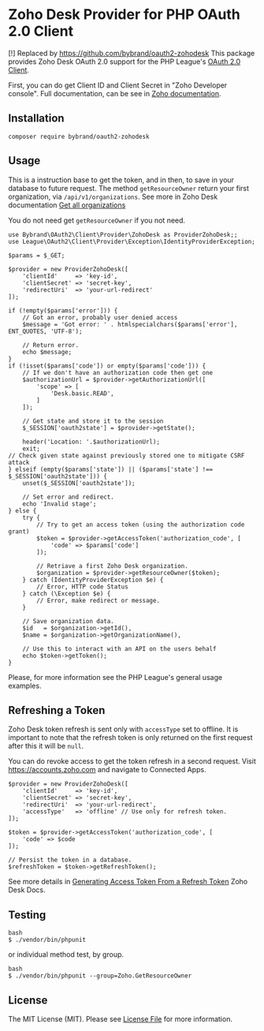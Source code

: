 # Zoho Desk Provider for PHP OAuth 2.0 Client

[!] Replaced by https://github.com/bybrand/oauth2-zohodesk
This package provides Zoho Desk OAuth 2.0 support for the PHP League's [OAuth 2.0 Client](https://github.com/thephpleague/oauth2-client).

First, you can do get Client ID and Client Secret in "Zoho Developer console". Full documentation, can be see in [Zoho documentation](https://www.zoho.com/developer/).

## Installation

```
composer require bybrand/oauth2-zohodesk
```

## Usage
This is a instruction base to get the token, and in then, to save in your database to future request. The method `getResourceOwner` return your first organization, via `/api/v1/organizations`. See more in Zoho Desk documentation [Get all organizations](https://desk.zoho.com/support/APIDocument.do#Organizations#Organizations_Getallorganizations)

You do not need get `getResourceOwner` if you not need.

```
use Bybrand\OAuth2\Client\Provider\ZohoDesk as ProviderZohoDesk;;
use League\OAuth2\Client\Provider\Exception\IdentityProviderException;

$params = $_GET;

$provider = new ProviderZohoDesk([
    'clientId'     => 'key-id',
    'clientSecret' => 'secret-key',
    'redirectUri'  => 'your-url-redirect'    
]);

if (!empty($params['error'])) {
    // Got an error, probably user denied access
    $message = 'Got error: ' . htmlspecialchars($params['error'], ENT_QUOTES, 'UTF-8');

    // Return error.
    echo $message;
}
if (!isset($params['code']) or empty($params['code'])) {
    // If we don't have an authorization code then get one
    $authorizationUrl = $provider->getAuthorizationUrl([
        'scope' => [
            'Desk.basic.READ',            
        ]
    ]);

    // Get state and store it to the session
    $_SESSION['oauth2state'] = $provider->getState();

    header('Location: '.$authorizationUrl);
    exit;
// Check given state against previously stored one to mitigate CSRF attack
} elseif (empty($params['state']) || ($params['state'] !== $_SESSION['oauth2state'])) {
    unset($_SESSION['oauth2state']);

    // Set error and redirect.
    echo 'Invalid stage';
} else {
    try {
        // Try to get an access token (using the authorization code grant)
        $token = $provider->getAccessToken('authorization_code', [
            'code' => $params['code']
        ]);

        // Retriave a first Zoho Desk organization.        
        $organization = $provider->getResourceOwner($token);
    } catch (IdentityProviderException $e) {
        // Error, HTTP code Status
    } catch (\Exception $e) {
        // Error, make redirect or message.
    }

    // Save organization data.
    $id   = $organization->getId(),
    $name = $organization->getOrganizationName(),

    // Use this to interact with an API on the users behalf
    echo $token->getToken();
}
```
Please, for more information see the PHP League's general usage examples.

## Refreshing a Token
Zoho Desk token refresh is sent only with `accessType` set to offline. It is important to note that the refresh token is only returned on the first request after this it will be `null`.

You can do revoke access to get the token refresh in a second request. Visit https://accounts.zoho.com and navigate to Connected Apps.

```
$provider = new ProviderZohoDesk([
    'clientId'     => 'key-id',
    'clientSecret' => 'secret-key',
    'redirectUri'  => 'your-url-redirect',
    'accessType'   => 'offline' // Use only for refresh token.
]);

$token = $provider->getAccessToken('authorization_code', [
    'code' => $code
]);

// Persist the token in a database.
$refreshToken = $token->getRefreshToken();
```
See more details in [Generating Access Token From a Refresh Token](https://desk.zoho.com/support/APIDocument.do#Authentication#Using_RefreshToken) Zoho Desk Docs.

## Testing

```
bash
$ ./vendor/bin/phpunit
```

or individual method test, by group.

```
bash
$ ./vendor/bin/phpunit --group=Zoho.GetResourceOwner
```

## License

The MIT License (MIT). Please see [License File](https://github.com/bybrand/oauth2-zoho/blob/master/LICENSE) for more information.
